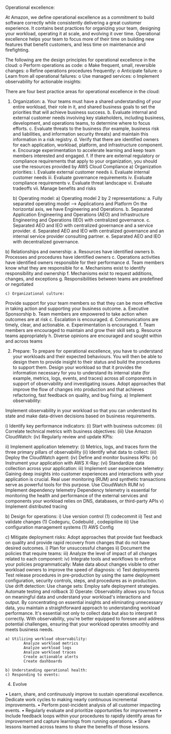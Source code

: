 Operational excellence:

At Amazon, we define operational excellence as a commitment to build software correctly while consistently delivering a great customer experience. It contains best practices for organizing your team, designing your workload, operating it at scale, and evolving it over time.
Operational excellence helps your team to focus more of their time on building new features that benefit customers, and less time on maintenance and firefighting.

The following are the design principles for operational excellence in the cloud:
o	Perform operations as code:
o	Make frequent, small, reversible changes: 
o	Refine operations procedures frequently:
o	Anticipate failure: 
o	Learn from all operational failures: 
o	Use managed services: 
o	Implement observability for actionable insights: 

There are four best practice areas for operational excellence in the cloud:
1)	Organization: 
a.	Your teams must have a shared understanding of your entire workload, their role in it, and shared business goals to set the priorities that will achieve business success.
b.	Evaluate internal and external customer needs involving key stakeholders, including business, development, and operations teams, to determine where to focus efforts.
c.	Evaluate threats to the business (for example, business risk and liabilities, and information security threats) and maintain this information in a risk registry.
d.	Verify that there are identified owners for each application, workload, platform, and infrastructure component.
e.	Encourage experimentation to accelerate learning and keep team members interested and engaged. 
f.	If there are external regulatory or compliance requirements that apply to your organization, you should use the resources provided by AWS Cloud Compliance
	a) Organization priorities:
i.	Evaluate external customer needs
ii.	Evaluate internal customer needs
iii.	Evaluate governance requirements
iv.	Evaluate compliance requirements
v.	Evaluate threat landscape
vi.	Evaluate tradeoffs
vii.	Manage benefits and risks
		
	b) Operating model:
a)	Operating model 2 by 2 representations:
a.	Fully separated operating model --> Applications and Platform On the horizontal axis, we have Engineering and Operations.
b.	Separated Application Engineering and Operations (AEO) and Infrastructure Engineering and Operations (IEO) with centralized governance.
c.	Separated AEO and IEO with centralized governance and a service provider.
d.	Separated AEO and IEO with centralized governance and an internal service provider consulting partner.
e.	Separated AEO and IEO with decentralized governance.

b)	Relationships and ownership:
a.	Resources have identified owners
b.	Processes and procedures have identified owners
c.	Operations activities have identified owners responsible for their performance
d.	Team members know what they are responsible for
e.	Mechanisms exist to identify responsibility and ownership
f.	Mechanisms exist to request additions, changes, and exceptions
g.	Responsibilities between teams are predefined or negotiated
	
	c) Organizational culture: 
Provide support for your team members so that they can be more effective in taking action and supporting your business outcome.
a.	Executive Sponsorship
b.	Team members are empowered to take action when outcomes are at risk
c.	Escalation is encouraged.
d.	Communications are timely, clear, and actionable.
e.	Experimentation is encouraged.
f.	Team members are encouraged to maintain and grow their skill sets
g.	Resource teams appropriately
h.	Diverse opinions are encouraged and sought within and across teams




	
2)	Prepare:
	To prepare for operational excellence, you have to understand your workloads and their expected behaviours. You will then be able to design them to provide insight to their status and build the procedures to support them.
Design your workload so that it provides the information necessary for you to understand its internal state (for example, metrics, logs, events, and traces) across all components in support of observability and investigating issues.
Adopt approaches that improve the ﬂow of changes into production and that achieves refactoring, fast feedback on quality, and bug fixing. 
a)	Implement observability:

Implement observability in your workload so that you can understand its state and make data-driven decisions based on business requirements.

i)	Identify key performance indicators:
(i)	Start with business outcomes:
(ii)	Correlate technical metrics with business objectives:
(iii)	Use Amazon CloudWatch:
(iv)	Regularly review and update KPIs: 

ii)	Implement application telemetry:
(i)	Metrics, logs, and traces form the three primary pillars of observability
(ii)	Identify what data to collect:
(iii)	Deploy the CloudWatch agent:
(iv)	Define and monitor business KPIs:
(v)	Instrument your application with AWS X-Ray:
(vi)	Standardize data collection across your application:
iii)	Implement user experience telemetry:
		Gaining deep insights into customer experiences and interactions with your application is crucial. Real user monitoring (RUM) and synthetic transactions serve as powerful tools for this purpose.
Use CloudWatch RUM
iv)	Implement dependency telemetry
		Dependency telemetry is essential for monitoring the health and performance of the external services and components your workload relies on DNS, databases, or third-party APIs
v)	Implement distributed tracing
		
b)	Design for operations:
i)	Use version control
(1)	codecommit
ii)	Test and validate changes
(1)	Codeguru, Codebuild , codepipiline
iii)	Use configuration management systems
(1)	AWS Config 
		
c)	Mitigate deployment risks:
	Adopt approaches that provide fast feedback on quality and provide rapid recovery from changes that do not have desired outcomes. 
i)	Plan for unsuccessful changes
ii)	Document the policies that require teams:
iii)	Analyze the level of impact of all changes related to each component:
iv)	Integrate tools and workflows to enforce your policies programmatically:
	Make data about changes visible to other workload owners to improve the speed of diagnosis:
v)	Test deployments
Test release procedures in pre-production by using the same deployment configuration, security controls, steps, and procedures as in production.
		Use drift detection:
		Use change sets:
	 	Employ safe deployment strategies.
	 	Automate testing and rollback
3)	Operate:
Observability allows you to focus on meaningful data and understand your workload's interactions and output. By concentrating on essential insights and eliminating unnecessary data, you maintain a straightforward approach to understanding workload performance. It's essential not only to collect data but also to interpret it correctly.
With observability, you're better equipped to foresee and address potential challenges, ensuring that your workload operates smoothly and meets business needs.
		
	a) Utilizing workload observability:
			Analyze workload metrics
			Analyze workload logs
			Analyze workload traces
			Create actionable alerts
			Create dashboards
			
	b) Understanding operational health:
	c) Responding to events:

4)	Evolve

•	Learn, share, and continuously improve to sustain operational excellence. Dedicate work cycles to making nearly continuous incremental improvements.
•	Perform post-incident analysis of all customer impacting events.
•	Regularly evaluate and prioritize opportunities for improvement 
•	Include feedback loops within your procedures to rapidly identify areas for improvement and capture learnings from running operations.
•	Share lessons learned across teams to share the benefits of those lessons. 
